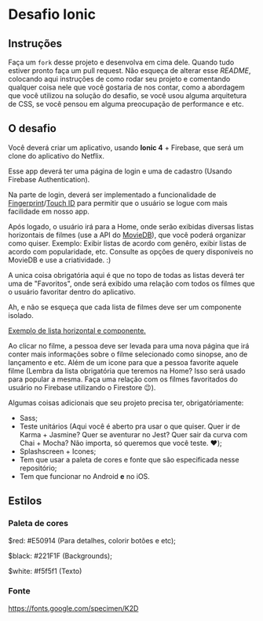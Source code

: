 # Desafio Ionic

## Instruções
Faça um `fork` desse projeto e desenvolva em cima dele. Quando tudo estiver pronto faça um pull request. Não esqueça de alterar esse *README*, colocando aqui instruções de como rodar seu projeto e comentando qualquer coisa nele que você gostaria de nos contar, como a abordagem que você utilizou na solução do desafio, se você usou alguma arquitetura de CSS, se você pensou em alguma preocupação de performance e etc.


## O desafio
Você deverá criar um aplicativo, usando **Ionic 4** + Firebase, que será um clone do aplicativo do Netflix. 

Esse app deverá ter uma página de login e uma de cadastro (Usando Firebase Authentication). 

Na parte de login, deverá ser implementado a funcionalidade de [Fingerprint](https://ionicframework.com/docs/native/fingerprint-aio/)/[Touch ID](https://ionicframework.com/docs/native/touch-id/) para permitir que o usuário se logue com mais facilidade em nosso app.

Após logado, o usuário irá para a Home, onde serão exibidas diversas listas horizontais de filmes (use a API do [MovieDB](https://developers.themoviedb.org/3/getting-started/introduction)), que você poderá organizar como quiser. Exemplo: Exibir listas de acordo com genêro, exibir listas de acordo com popularidade, etc. Consulte as opções de query disponiveis no MovieDB e use a criatividade. :)

A unica coisa obrigatória aqui é que no topo de todas as listas deverá ter uma de "Favoritos", onde será exibido uma relação com todos os filmes que o usuário favoritar dentro do aplicativo. 

Ah, e não se esqueça que cada lista de filmes deve ser um componente isolado.

[Exemplo de lista horizontal e componente.](https://www.imageupload.co.uk/images/2018/10/09/F28459C8-3212-472D-86D4-1616734C84AE.png)

Ao clicar no filme, a pessoa deve ser levada para uma nova página que irá conter mais informações sobre o filme selecionado como sinopse, ano de lançamento e etc. Além de um icone para que a pessoa favorite aquele filme (Lembra da lista obrigatória que teremos na Home? Isso será usado para popular a mesma. Faça uma relação com os filmes favoritados do usuário no Firebase utilizando o Firestore :wink:).

Algumas coisas adicionais que seu projeto precisa ter, obrigatóriamente:

- Sass;
- Teste unitários (Aqui você é aberto pra usar o que quiser. Quer ir de Karma + Jasmine? Quer se aventurar no Jest? Quer sair da curva com Chai + Mocha? Não importa, só queremos que você teste. :heart:);
- Splashscreen + Icones;
- Tem que usar a paleta de cores e fonte que são especificada nesse repositório;
- Tem que funcionar no Android **e** no iOS.

## Estilos

### Paleta de cores

$red: #E50914 (Para detalhes, colorir botões e etc);

$black: #221F1F (Backgrounds);

$white: #f5f5f1 (Texto)

### Fonte

https://fonts.google.com/specimen/K2D
